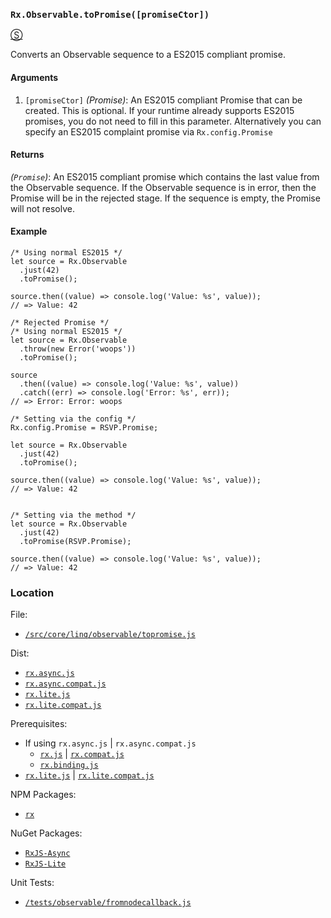 ### `Rx.Observable.toPromise([promiseCtor])`
[&#x24C8;](https://github.com/Reactive-Extensions/RxJS/blob/master/src/core/linq/observable/topromise.js "View in source")

Converts an Observable sequence to a ES2015 compliant promise.

#### Arguments
1. `[promiseCtor]` *(Promise)*: An ES2015 compliant Promise that can be created.  This is optional.  If your runtime already supports ES2015 promises, you do not need to fill in this parameter.  Alternatively you can specify an ES2015 complaint promise via `Rx.config.Promise`

#### Returns
*(`Promise`)*: An ES2015 compliant promise which contains the last value from the Observable sequence. If the Observable sequence is in error, then the Promise will be in the rejected stage. If the sequence is empty, the Promise will not resolve.

#### Example
```es6
/* Using normal ES2015 */
let source = Rx.Observable
  .just(42)
  .toPromise();

source.then((value) => console.log('Value: %s', value));
// => Value: 42

/* Rejected Promise */
/* Using normal ES2015 */
let source = Rx.Observable
  .throw(new Error('woops'))
  .toPromise();

source
  .then((value) => console.log('Value: %s', value))
  .catch((err) => console.log('Error: %s', err));
// => Error: Error: woops

/* Setting via the config */
Rx.config.Promise = RSVP.Promise;

let source = Rx.Observable
  .just(42)
  .toPromise();

source.then((value) => console.log('Value: %s', value));
// => Value: 42


/* Setting via the method */
let source = Rx.Observable
  .just(42)
  .toPromise(RSVP.Promise);

source.then((value) => console.log('Value: %s', value));
// => Value: 42
```

### Location

File:
- [`/src/core/linq/observable/topromise.js`](https://github.com/Reactive-Extensions/RxJS/blob/master/src/core/linq/observable/topromise.js)

Dist:
- [`rx.async.js`](https://github.com/Reactive-Extensions/RxJS/blob/master/dist/rx.async.js)
- [`rx.async.compat.js`](https://github.com/Reactive-Extensions/RxJS/blob/master/dist/rx.async.compat.js)
- [`rx.lite.js`](https://github.com/Reactive-Extensions/RxJS/blob/master/dist/rx.lite.js)
- [`rx.lite.compat.js`](https://github.com/Reactive-Extensions/RxJS/blob/master/dist/rx.lite.compat.js)

Prerequisites:
- If using `rx.async.js` | `rx.async.compat.js`
    - [`rx.js`](https://github.com/Reactive-Extensions/RxJS/blob/master/dist/rx.js) | [`rx.compat.js`](https://github.com/Reactive-Extensions/RxJS/blob/master/dist/rx.compat.js)
    - [`rx.binding.js`](https://github.com/Reactive-Extensions/RxJS/blob/master/dist/rx.binding.js)
- [`rx.lite.js`](https://github.com/Reactive-Extensions/RxJS/blob/master/dist/rx.js) | [`rx.lite.compat.js`](https://github.com/Reactive-Extensions/RxJS/blob/master/dist/rx.lite.compat.js)

NPM Packages:
- [`rx`](https://www.npmjs.org/package/rx)

NuGet Packages:
- [`RxJS-Async`](http://www.nuget.org/packages/RxJS-Async)
- [`RxJS-Lite`](http://www.nuget.org/packages/RxJS-Lite/)

Unit Tests:
- [`/tests/observable/fromnodecallback.js`](https://github.com/Reactive-Extensions/RxJS/blob/master/tests/observable/topromise.js)
